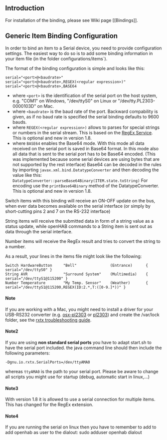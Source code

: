 ## Introduction

For installation of the binding, please see Wiki page [[Bindings]].

## Generic Item Binding Configuration

In order to bind an item to a Serial device, you need to provide configuration settings. The easiest way to do so is to add some binding information in your item file (in the folder configurations/items`). 

The format of the binding configuration is simple and looks like this:

    serial="<port>@<baudrate>" 
    serial="<port>@<baudrate>,REGEX(<regular expression>)" 
    serial="<port>@<baudrate>,BASE64 

* where `<port>` is the identification of the serial port on the host system, e.g. "COM1" on Windows, "/dev/ttyS0" on Linux or "/dev/tty.PL2303-0000103D" on Mac.
* where `<baudrate>` is the baud rate of the port. Backward compability is given, as if no baud rate is specified  the serial binding defaults to 9600 bauds.
* where `REGEX(<regular expression>)` allows to parses for special strings or numbers in the serial stream. This is based on the [RegEx Service](https://github.com/openhab/openhab/wiki/Transformations#regex-transformation-service). This is optional and new in version 1.8. 
* where `BASE64` enables the Base64 mode. With this mode all data received on the serial port is saved in Base64 format. In this mode also all data that is sent to the serial port has to be Base64 encoded. (This was implemented because some serial devices are using bytes that are not supported by the rest interface) Base64 can be decoded in the rules by importing `javax.xml.bind.DatatypeConverter` and then decoding the value like this: `DatatypeConverter::parseBase64Binary(ITEM.state.toString)` For encoding use the `printBase64Binary` method of the DatatypeConverter. This is optional and new in version 1.8. 

Switch items with this binding will receive an ON-OFF update on the bus, when ever data becomes available on the serial interface (or simply by short-cutting pins 2 and 7 on the RS-232 interface)

String items will receive the submitted data in form of a string value as a status update, while openHAB commands to a String item is sent out as data through the serial interface.

Number items will receive the RegEx result and tries to convert the string to a number.

As a result, your lines in the items file might look like the following:

    Switch HardwareButton     "Bell"	           (Entrance)      { serial="/dev/ttyS0" }
    String AVR                "Surround System"    (Multimedia)    { serial="/dev/ttyS1@115200" } 
    Number Temperature        "My Temp. Sensor"    (Weather)       { serial="/dev/ttyS1@115200,REGEX(ID:2.*,T:([0-9.]*))" } 

#### Note
 If you are working with a Mac, you might need to install a driver for your USB-RS232 converter (e.g. [osx-pl2303](http://osx-pl2303.sourceforge.net/) or [pl2303](http://mac.softpedia.com/get/Drivers/PL2303-OS-X-driver.shtml)) and create the /var/lock folder, see the [rxtx troubleshooting guide](http://rxtx.qbang.org/wiki/index.php/Trouble_shooting#Mac_OS_X_users).

#### Note2
 If you are using **non standard serial ports** you have to adapt start.sh to have the serial port included. the java command line should then include the following parameters:

```
-Dgnu.io.rxtx.SerialPorts=/dev/ttyAMA0
```

whereas `ttyAMA0` is the path to your serial port. Please be aware to change all scripts you might use for startup (debug, automatic start in linux,...)

#### Note3
 With version 1.8 it is allowed to use a serial connection for multiple items. This has changed for the RegEx extension.

#### Note4
 If you are running the serial on linux then you have to remember to add to add openhab as user to the dialout: sudo adduser openhab dialout